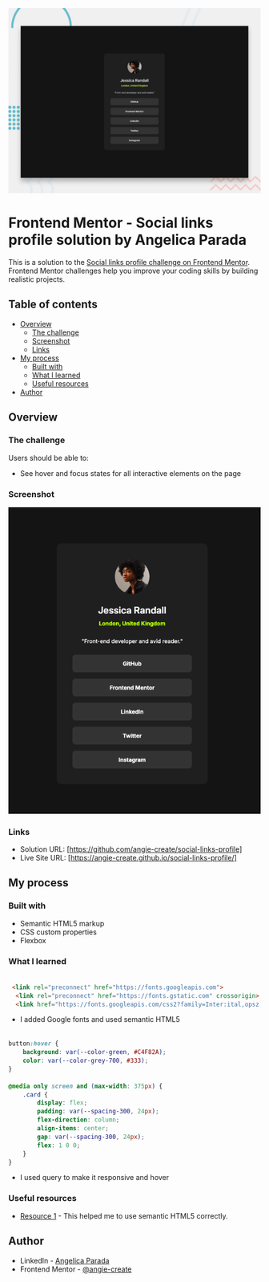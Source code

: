 ![](./preview.jpg)

# Frontend Mentor - Social links profile solution by Angelica Parada

This is a solution to the [Social links profile challenge on Frontend Mentor](https://www.frontendmentor.io/challenges/social-links-profile-UG32l9m6dQ). Frontend Mentor challenges help you improve your coding skills by building realistic projects. 

## Table of contents

- [Overview](#overview)
  - [The challenge](#the-challenge)
  - [Screenshot](#screenshot)
  - [Links](#links)
- [My process](#my-process)
  - [Built with](#built-with)
  - [What I learned](#what-i-learned)
  - [Useful resources](#useful-resources)
- [Author](#author)



## Overview

### The challenge

Users should be able to:

- See hover and focus states for all interactive elements on the page

### Screenshot

![](./assets/images/screenshot.png)

### Links

- Solution URL: [https://github.com/angie-create/social-links-profile]
- Live Site URL: [https://angie-create.github.io/social-links-profile/]

## My process

### Built with

- Semantic HTML5 markup
- CSS custom properties
- Flexbox

### What I learned

```html

 <link rel="preconnect" href="https://fonts.googleapis.com">
  <link rel="preconnect" href="https://fonts.gstatic.com" crossorigin>
  <link href="https://fonts.googleapis.com/css2?family=Inter:ital,opsz,wght@0,14..32,100..900;1,14..32,100..900&display=swap" rel="stylesheet">

```
- I added Google fonts and used semantic HTML5

```css

button:hover {
    background: var(--color-green, #C4F82A);
    color: var(--color-grey-700, #333);
}

@media only screen and (max-width: 375px) {
    .card {
        display: flex;
        padding: var(--spacing-300, 24px);
        flex-direction: column;
        align-items: center;
        gap: var(--spacing-300, 24px);
        flex: 1 0 0;
    }
}

```
- I used query to make it responsive and hover

### Useful resources

- [Resource 1](https://developer.mozilla.org/en-US/docs/Web/HTML/Element) - This helped me to use semantic HTML5 correctly.


## Author

- LinkedIn - [Angelica Parada](https://www.linkedin.com/in/angelica-parada/)
- Frontend Mentor - [@angie-create](https://www.frontendmentor.io/profile/angie-create)

